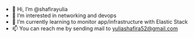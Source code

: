 - 👋 Hi, I’m @shafirayulia
- 👀 I’m interested in networking and devops
- 🌱 I’m currently learning to monitor app/infrastructure with Elastic Stack  
- 📫 You can reach me by sending mail to yuliashafira52@gmail.com

<!---
shafirayulia/shafirayulia is a ✨ special ✨ repository because its `README.md` (this file) appears on your GitHub profile.
You can click the Preview link to take a look at your changes.
--->
